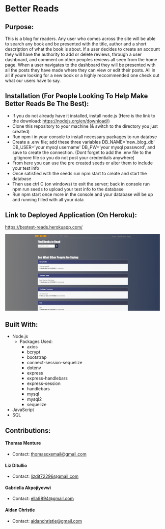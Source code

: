 # Better Reads

## Purpose:
This is a blog for readers. Any user who comes across the site will be able to search any book and be presented with the title, author and a short description of what the book is about. If a user decides to create an account they will have the authority to add or delete reviews, through a user dashboard, and comment on other peoples reviews all seen from the home page. When a user navigates to the dashboard they will be presented with all the posts they have made where they can view or edit their posts. All in all if youre looking for a new book or a highly reccommended one check out what our users have to say. 

## Installation (For People Looking To Help Make Better Reads Be The Best):
* If you do not already have it installed, install node.js (Here is the link to the download: https://nodejs.org/en/download/)
* Clone this repository to your machine (& switch to the directory you just created)
* Run npm i in your console to install necessary packages to run databse
* Create a .env file; add these three variables DB_NAME='new_blog_db' DB_USER='your mysql username' DB_PW='your mysql password', 
    and save to create the connection. (Dont forget to add the .env file to the .gitignore file so you do not post your credentials anywhere)
* From here you can use the pre created seeds or alter them to include your test info
* Once satisfied with the seeds run npm start to create and start the database
* Then use ctrl C (on windows) to exit the server; back in console run npm run seeds to upload your test info to the database
* Run npm start once more in the console and your database will be up and running filled with all your data

## Link to Deployed Application (On Heroku):
https://bestest-reads.herokuapp.com/

![Snapshot](/repo-pic/assets/better-reads-pic.png)

## Built With: 
* Node.js
    - Packages Used:
        - axios
        - bcrypt
        - bootstrap
        - connect-session-sequelize
        - dotenv
        - express
        - express-handlebars
        - express-session
        - handlebars
        - mysql
        - mysql2
        - sequelize
* JavaScript
* SQL

## Contributions:
#### Thomas Menture
- Contact: thomasoxemail@gmail.com

#### Liz Ditullio
- Contact: lizdit72296@gmail.com

#### Gabriella Akpojiyovwi
- Contact: ella9894@gmail.com

#### Aidan Christie
- Contact: aidanchristie@gmail.com